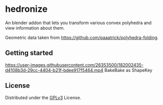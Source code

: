 # hedronize

An blender addon that lets you transform various convex polyhedra and view information about them.

Geometric data taken from https://github.com/paaatrick/polyhedra-folding.


## Getting started
https://user-images.githubusercontent.com/26353500/182002435-d4108b3d-29cc-4404-b21f-bdee917f5464.mp4
BakeBake as ShapeKey



## License
Distributed under the [GPLv3](LICENSE) License.


